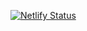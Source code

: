 [![Netlify Status](https://api.netlify.com/api/v1/badges/187ebc9a-be8a-4a13-a2ba-55983e8e382d/deploy-status)](https://app.netlify.com/sites/payments-tracker/deploys)
